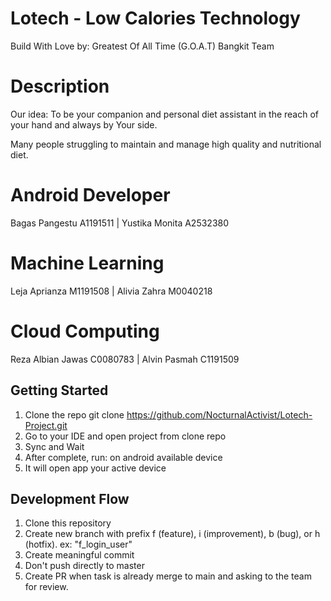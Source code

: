 # Lotech - Low Calories Technology
Build With Love by: Greatest Of All Time (G.O.A.T) Bangkit Team

# Description
Our idea:
To be your companion and personal diet assistant in the reach of your hand and always by Your side.

Many people struggling to maintain and manage high quality and nutritional diet.


# Android Developer

Bagas Pangestu A1191511 |
Yustika Monita A2532380

# Machine Learning

Leja Aprianza M1191508 |
Alivia Zahra M0040218

# Cloud Computing

Reza Albian Jawas C0080783 |
Alvin Pasmah C1191509

## Getting Started

1. Clone the repo git clone https://github.com/NocturnalActivist/Lotech-Project.git
2. Go to your IDE and open project from clone repo
3. Sync and Wait
4. After complete, run: on android available device
6. It will open app your active device

## Development Flow

1. Clone this repository
2. Create new branch with prefix f (feature), i (improvement), b (bug), or h (hotfix). ex: "f_login_user"
3. Create meaningful commit
4. Don't push directly to master
5. Create PR when task is already merge to main and asking to the team for review.

